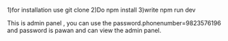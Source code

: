 1)for installation use git clone 
2)Do npm install
3)write npm run dev 

This is admin panel , you can use the password.phonenumber=9823576196 and password is pawan and can view the admin panel.
